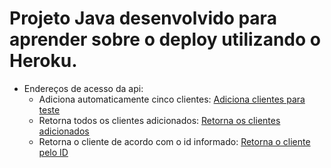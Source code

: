 # Projeto Java desenvolvido para aprender sobre o deploy utilizando o Heroku.

  - Endereços de acesso da api:
    - Adiciona automaticamente cinco clientes:
	[Adiciona clientes para teste](https://api-java-spring-wittho.herokuapp.com/save)
    - Retorna todos os clientes adicionados:
	[Retorna os clientes adicionados](https://api-java-spring-wittho.herokuapp.com/clients)
    - Retorna o cliente de acordo com o id informado:
	[Retorna o cliente pelo ID](https://api-java-spring-wittho.herokuapp.com/client/4)
